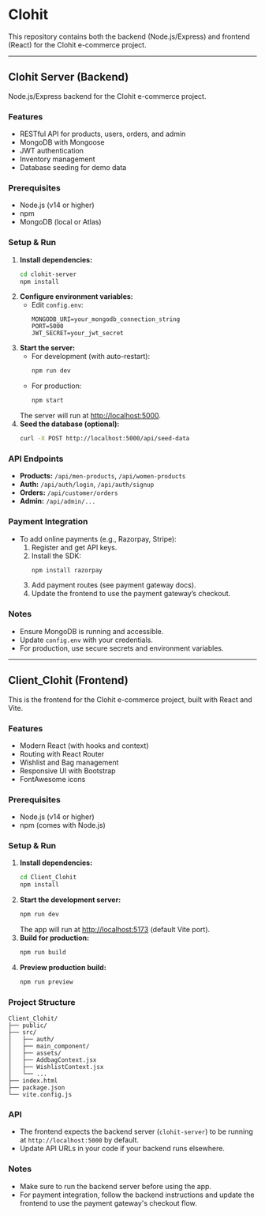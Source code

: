 # Clohit

This repository contains both the backend (Node.js/Express) and frontend (React) for the Clohit e-commerce project.

---

## Clohit Server (Backend)

Node.js/Express backend for the Clohit e-commerce project.

### Features
- RESTful API for products, users, orders, and admin
- MongoDB with Mongoose
- JWT authentication
- Inventory management
- Database seeding for demo data

### Prerequisites
- Node.js (v14 or higher)
- npm
- MongoDB (local or Atlas)

### Setup & Run
1. **Install dependencies:**
   ```bash
   cd clohit-server
   npm install
   ```
2. **Configure environment variables:**
   - Edit `config.env`:
     ```
     MONGODB_URI=your_mongodb_connection_string
     PORT=5000
     JWT_SECRET=your_jwt_secret
     ```
3. **Start the server:**
   - For development (with auto-restart):
     ```bash
     npm run dev
     ```
   - For production:
     ```bash
     npm start
     ```
   The server will run at [http://localhost:5000](http://localhost:5000).
4. **Seed the database (optional):**
   ```bash
   curl -X POST http://localhost:5000/api/seed-data
   ```

### API Endpoints
- **Products:** `/api/men-products`, `/api/women-products`
- **Auth:** `/api/auth/login`, `/api/auth/signup`
- **Orders:** `/api/customer/orders`
- **Admin:** `/api/admin/...`

### Payment Integration
- To add online payments (e.g., Razorpay, Stripe):
  1. Register and get API keys.
  2. Install the SDK:
     ```bash
     npm install razorpay
     ```
  3. Add payment routes (see payment gateway docs).
  4. Update the frontend to use the payment gateway’s checkout.

### Notes
- Ensure MongoDB is running and accessible.
- Update `config.env` with your credentials.
- For production, use secure secrets and environment variables.

---

## Client_Clohit (Frontend)

This is the frontend for the Clohit e-commerce project, built with React and Vite.

### Features
- Modern React (with hooks and context)
- Routing with React Router
- Wishlist and Bag management
- Responsive UI with Bootstrap
- FontAwesome icons

### Prerequisites
- Node.js (v14 or higher)
- npm (comes with Node.js)

### Setup & Run
1. **Install dependencies:**
   ```bash
   cd Client_Clohit
   npm install
   ```
2. **Start the development server:**
   ```bash
   npm run dev
   ```
   The app will run at [http://localhost:5173](http://localhost:5173) (default Vite port).
3. **Build for production:**
   ```bash
   npm run build
   ```
4. **Preview production build:**
   ```bash
   npm run preview
   ```

### Project Structure
```
Client_Clohit/
├── public/
├── src/
│   ├── auth/
│   ├── main_component/
│   ├── assets/
│   ├── AddbagContext.jsx
│   ├── WishlistContext.jsx
│   └── ...
├── index.html
├── package.json
└── vite.config.js
```

### API
- The frontend expects the backend server (`clohit-server`) to be running at `http://localhost:5000` by default.
- Update API URLs in your code if your backend runs elsewhere.

### Notes
- Make sure to run the backend server before using the app.
- For payment integration, follow the backend instructions and update the frontend to use the payment gateway's checkout flow. 
